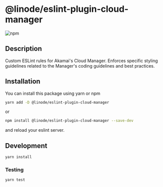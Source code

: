 # @linode/eslint-plugin-cloud-manager

![npm](https://img.shields.io/npm/v/@linode/eslint-plugin-cloud-manager)

## Description

Custom ESLint rules for Akamai's Cloud Manager. Enforces specific styling guidelines related to the Manager's coding guidelines and best practices.

## Installation

You can install this package using yarn or npm

```bash
yarn add -D @linode/eslint-plugin-cloud-manager
```

or

```bash
npm install @linode/eslint-plugin-cloud-manager --save-dev
```

and reload your eslint server.

## Development

```bash
yarn install
```

### Testing

```bash
yarn test
```
